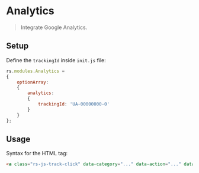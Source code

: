 Analytics
=========

> Integrate Google Analytics.


Setup
-----

Define the `trackingId` inside `init.js` file:

```js
rs.modules.Analytics =
{
	optionArray:
	{
		analytics:
		{
			trackingId: 'UA-00000000-0'
		}
	}
};
```


Usage
-----

Syntax for the HTML tag:

```html
<a class="rs-js-track-click" data-category="..." data-action="..." data-label="..." data-value="..."></a>
```
